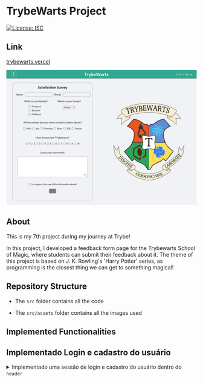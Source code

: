 # TrybeWarts Project

[![License: ISC](https://img.shields.io/badge/License-ISC-blue.svg)](https://opensource.org/licenses/ISC)

## Link

[trybewarts.vercel](https://paulo-trybewarts.vercel.app/)

![Preview of TrybeWarts Project](./trybewarts.png)

## About

This is my 7th project during my journey at Trybe!

In this project, I developed a feedback form page for the Trybewarts School of Magic, where students can submit their feedback about it. The theme of this project is based on J. K. Rowling's 'Harry Potter' series, as programming is the closest thing we can get to something magical!

## Repository Structure

- The `src` folder contains all the code

- The `src/assets` folder contains all the images used

## Implemented Functionalities

## Implementado Login e cadastro do usuário

<details>
  <summary>
    Implementado uma sessão de login e cadastro do usuário dentro do <code>header</code>
  </summary> <br/>

  - Existe os botões para o usuário fazer o login ou cadastrar-se, onde para cada uma das opções existe um card com seu formulário próprio

  - Existe o input de **email** dentro do formulário:
    - Adicionado o atributo `name` com o valor **email**
    - Adicionado o atributo `placeholder` com o valor **Email**

  - Existe o input de **senha** dentro do formulário:
    - Adicionado o atributo `name` com o valor **password**
    - Adicionado o atributo `placeholder` com o valor **Senha**

  - Existe o botão submit de ambos os forms (Login ou Cadastro):
    - No caso de login o botão só fica ativo caso o valor do input **email** tenha sido preenchido no formato `exemple@test.co` e o input **password** tenha **8 ou mais caracteres**

    - No caso do cadastro além de **email** e **password**, o input **name** também deve ser preenchido com pelo menos 3 caracteres e os termos de uso deve ser aceito para que o botão fique ativo
</details>
